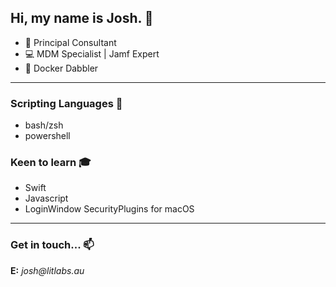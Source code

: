 
## Hi, my name is Josh. 👋
- 💼 Principal Consultant
- 💻 MDM Specialist | Jamf Expert
- 🐳 Docker Dabbler
---
### Scripting Languages 📄
- bash/zsh
- powershell

### Keen to learn 🎓
- Swift
- Javascript
- LoginWindow SecurityPlugins for macOS
---
### Get in touch... 📫
__E:__ _josh@litlabs.au_

<!---
WholeNugget/WholeNugget is a ✨ special ✨ repository because its `README.md` (this file) appears on your GitHub profile.
You can click the Preview link to take a look at your changes.
--->
